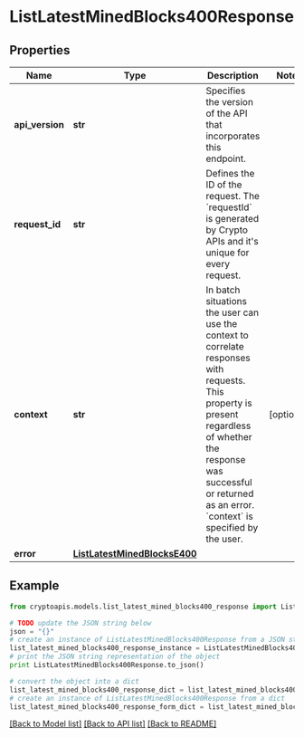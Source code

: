 # ListLatestMinedBlocks400Response


## Properties
Name | Type | Description | Notes
------------ | ------------- | ------------- | -------------
**api_version** | **str** | Specifies the version of the API that incorporates this endpoint. | 
**request_id** | **str** | Defines the ID of the request. The &#x60;requestId&#x60; is generated by Crypto APIs and it&#39;s unique for every request. | 
**context** | **str** | In batch situations the user can use the context to correlate responses with requests. This property is present regardless of whether the response was successful or returned as an error. &#x60;context&#x60; is specified by the user. | [optional] 
**error** | [**ListLatestMinedBlocksE400**](ListLatestMinedBlocksE400.md) |  | 

## Example

```python
from cryptoapis.models.list_latest_mined_blocks400_response import ListLatestMinedBlocks400Response

# TODO update the JSON string below
json = "{}"
# create an instance of ListLatestMinedBlocks400Response from a JSON string
list_latest_mined_blocks400_response_instance = ListLatestMinedBlocks400Response.from_json(json)
# print the JSON string representation of the object
print ListLatestMinedBlocks400Response.to_json()

# convert the object into a dict
list_latest_mined_blocks400_response_dict = list_latest_mined_blocks400_response_instance.to_dict()
# create an instance of ListLatestMinedBlocks400Response from a dict
list_latest_mined_blocks400_response_form_dict = list_latest_mined_blocks400_response.from_dict(list_latest_mined_blocks400_response_dict)
```
[[Back to Model list]](../README.md#documentation-for-models) [[Back to API list]](../README.md#documentation-for-api-endpoints) [[Back to README]](../README.md)


